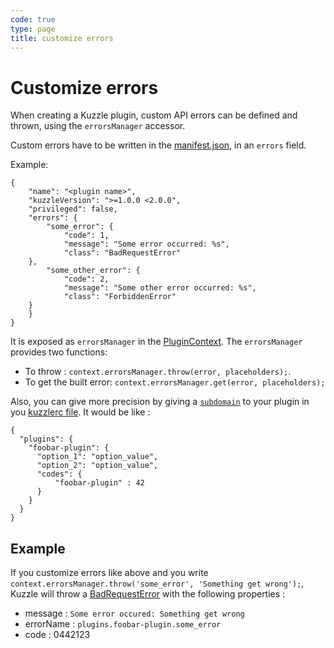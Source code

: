 ```yaml
---
code: true
type: page
title: customize errors
---
```


# Customize errors

When creating a Kuzzle plugin, custom API errors can be defined and thrown, using the `errorsManager` accessor.

Custom errors have to be written in the [manifest.json](https://docs.kuzzle.io/core/1/plugins/guides/manual-setup/prerequisites/#manifest-json), in an `errors` field.

Example:
```
{
    "name": "<plugin name>",
    "kuzzleVersion": ">=1.0.0 <2.0.0",
    "privileged": false,
    "errors": {
        "some_error": {
            "code": 1,
            "message": "Some error occurred: %s",
            "class": "BadRequestError"
	},
        "some_other_error": {
            "code": 2,
            "message": "Some other error occurred: %s",
            "class": "ForbiddenError"
	}
    }
}
```

It is exposed as `errorsManager` in the [PluginContext](https://docs.kuzzle.io/core/1/plugins/plugin-context/accessors/intro/).
The `errorsManager` provides two functions:
- To throw : `context.errorsManager.throw(error, placeholders);`.
- To get the built error: `context.errorsManager.get(error, placeholders);`

Also, you can give more precision by giving a [`subdomain`](https://docs.kuzzle.io/core/1/plugins/plugin-context/errors/kuzzleerror/) to your plugin in you [kuzzlerc file](https://docs.kuzzle.io/core/1/plugins/guides/manual-setup/config/). It would be like :

```
{
  "plugins": {
    "foobar-plugin": {
      "option_1": "option_value",
      "option_2": "option_value",
      "codes": {
          "foobar-plugin" : 42
      }
    }
  }
}
```

## Example

If you customize errors like above and you write `context.errorsManager.throw('some_error', 'Something get wrong');`, Kuzzle will throw a [BadRequestError](https://docs.kuzzle.io/core/1/api/essentials/errors/#badrequesterror) with the following properties :

- message : `Some error occured: Something get wrong`
- errorName : `plugins.foobar-plugin.some_error`
- code : 0442123
